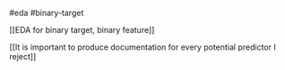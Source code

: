#eda #binary-target

[[EDA for binary target, binary feature]]

[[It is important to produce documentation for every potential predictor I reject]]



